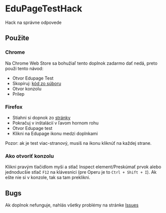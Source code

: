# EduPageTestHack
Hack na správne odpovede

## Použite
### Chrome
Na Chrome Web Store sa bohužiaľ tento doplnok zadarmo dať nedá, preto použi tento návod: 
- Otvor Edupage Test
- Skopíruj: [kód zo súboru](https://raw.githubusercontent.com/ivanhrabcak/EduPageTestHack/main/src/edu-hack.js)
- Otvor konzolu
- Prilep

### Firefox
- Stiahni si dopnok zo [stránky](https://github.com/ivanhrabcak/EduPageTestHack/releases/)
- Pokračuj v inštalácií v ľavom hornom rohu
- Otvor Edupage test
- Klikni na Edupage ikonu medzi doplnkami

Pozor: ak je test viac-stranový, musíš na ikonu kliknúť na každej strane.

### Ako otvoriť konzolu
Klikni pravým tlačidlom myši a stlač Inspect element/Preskúmať prvok alebo jednoducšie stlač `F12` na klávesnici (pre Operu je to `Ctrl + Shift + I`). Ak ešte nie si v konzole, tak sa tam preklikni.

## Bugs
Ak doplnok nefunguje, nahlás všetky problémy na stránke [Issues](https://github.com/ivanhrabcak/EduPageTestHack/issues)
